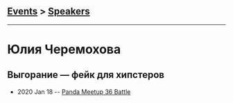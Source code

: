 ## [Events](../README.md) > [Speakers](../speakers.md)
---

# Юлия Черемохова

## Выгорание — фейк для хипстеров
- 2020 Jan 18 -- [Panda Meetup 36 Battle](https://www.youtube.com/watch?v=1pwx8LDjve0)    
